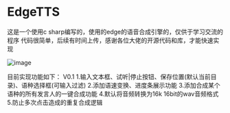 # EdgeTTS
这是一个使用c sharp编写的，使用的edge的语音合成引擎的，仅供于学习交流的程序
代码很简单，后续有时间上传，感谢各位大佬的开源代码和库，才能快速实现

![image](https://github.com/ZORfree/EdgeTTS/assets/26847215/21a0eb6d-bd5f-4dad-93e8-e9f209cd5014)

目前实现功能如下：
V0.1
1.输入文本框、试听|停止按钮、保存位置(默认当前目录)、语种选择框(可输入过滤)
2.添加语速变换、进度条展示功能
3.添加合成某个语种的所有发言人的一键合成功能
4.默认将音频转换为16k 16bit的wav音频格式
5.防止多次点击造成的重复合成逻辑

